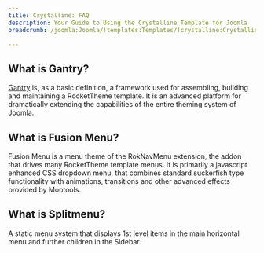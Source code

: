```yaml
---
title: Crystalline: FAQ
description: Your Guide to Using the Crystalline Template for Joomla
breadcrumb: /joomla:Joomla/!templates:Templates/!crystalline:Crystalline

---
```


What is Gantry?
-----
[Gantry][gantry] is, as a basic definition, a framework used for assembling, building and maintaining a RocketTheme template. It is an advanced platform for dramatically extending the capabilities of the entire theming system of Joomla.

What is Fusion Menu?
-----
Fusion Menu is a menu theme of the RokNavMenu extension, the addon that drives many RocketTheme template menus. It is primarily a javascript enhanced CSS dropdown menu, that combines standard suckerfish type functionality with animations, transitions and other advanced effects provided by Mootools.

What is Splitmenu?
-----
A static menu system that displays 1st level items in the main horizontal menu and further children in the Sidebar.

[gantry]: http://gantry-framework.org/
[features]: http://demo.rockettheme.com/joomla-Templates/crystalline/features
[font]: http://www.fontsquirrel.com/fonts/ubuntu
[forum]: http://www.rockettheme.com/forum/joomla-template-crystalline/
[dropdown]: http://demo.rockettheme.com/joomla-Templates/crystalline/features/menu-options
[splitmenu]: http://demo.rockettheme.com/joomla-Templates/crystalline/features/menu-options
[extensions]: http://demo.rockettheme.com/joomla-Templates/crystalline/features/extensions

